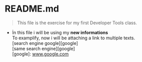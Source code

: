 # README.md
> This file is the exercise for my first Developer Tools class.
  * İn this file i will be using my **new informations**  
    To examplify, now i will be attaching a link to multiple texts.  
    [search engine google][google]  
    [same search engine][google]  
    [google]: www.google.com
